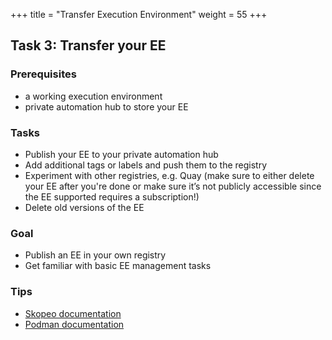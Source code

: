 +++
title = "Transfer Execution Environment"
weight = 55
+++

## Task 3: Transfer your EE

### Prerequisites

* a working execution environment
* private automation hub to store your EE

### Tasks

* Publish your EE to your private automation hub
* Add additional tags or labels and push them to the registry
* Experiment with other registries, e.g. Quay (make sure to either delete your EE after you're done or make sure it’s not publicly accessible since the EE supported requires a subscription!)
* Delete old versions of the EE

### Goal

* Publish an EE in your own registry
* Get familiar with basic EE management tasks

### Tips

* [Skopeo documentation](https://github.com/containers/skopeo)
* [Podman documentation](https://docs.podman.io/en/latest/)
